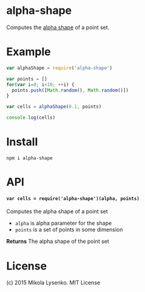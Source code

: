 alpha-shape
===========
Computes the [alpha shape](http://en.wikipedia.org/wiki/Alpha_shape) of a point set.



# Example

```javascript
var alphaShape = require('alpha-shape')

var points = []
for(var i=0; i<10; ++i) {
  points.push([Math.random(), Math.random()])
}

var cells = alphaShape(0.1, points)

console.log(cells)
```

# Install

```
npm i alpha-shape
```

# API

#### `var cells = require('alpha-shape')(alpha, points)`
Computes the alpha shape of a point set

* `alpha` is alpha parameter for the shape
* `points` is a set of points in some dimension

**Returns** The alpha shape of the point set

# License
(c) 2015 Mikola Lysenko. MIT License